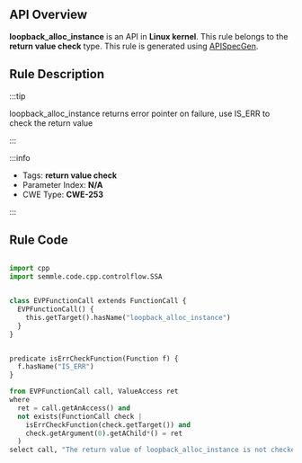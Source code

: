 ---
---


## API Overview
**loopback_alloc_instance** is an API in **Linux kernel**. This rule belongs to the **return value check** type. This rule is generated using [APISpecGen](../../tools/APISpecGen).
## Rule Description

:::tip

loopback_alloc_instance returns error pointer on failure, use IS_ERR to check the return value

:::

:::info

- Tags: **return value check**
- Parameter Index: **N/A**
- CWE Type: **CWE-253**

:::

## Rule Code
```python

import cpp
import semmle.code.cpp.controlflow.SSA


class EVPFunctionCall extends FunctionCall {
  EVPFunctionCall() {
    this.getTarget().hasName("loopback_alloc_instance")
  }
}


predicate isErrCheckFunction(Function f) {
  f.hasName("IS_ERR") 
}

from EVPFunctionCall call, ValueAccess ret
where
  ret = call.getAnAccess() and
  not exists(FunctionCall check |
    isErrCheckFunction(check.getTarget()) and
    check.getArgument(0).getAChild*() = ret
  )
select call, "The return value of loopback_alloc_instance is not checked with IS_ERR."
    
```